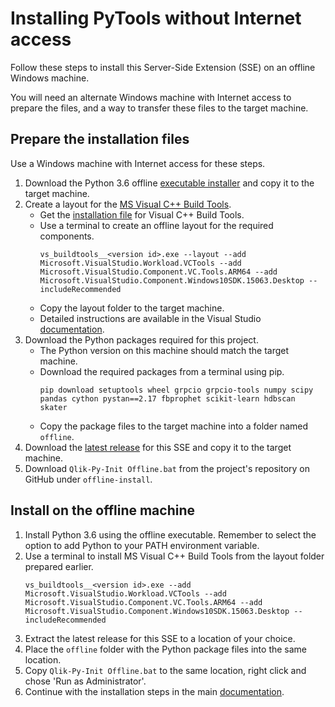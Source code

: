 # Installing PyTools without Internet access

Follow these steps to install this Server-Side Extension (SSE) on an offline Windows machine.

You will need an alternate Windows machine with Internet access to prepare the files, and a way to transfer these files to the target machine.

## Prepare the installation files
Use a Windows machine with Internet access for these steps.

1. Download the Python 3.6 offline [executable installer](https://www.python.org/ftp/python/3.6.7/python-3.6.7-amd64.exe) and copy it to the target machine.
2. Create a layout for the [MS Visual C++ Build Tools](https://visualstudio.microsoft.com/downloads/#build-tools-for-visual-studio-2017).
    - Get the [installation file](https://www.visualstudio.com/thank-you-downloading-visual-studio/?sku=BuildTools&rel=15) for Visual C++ Build Tools.
    - Use a terminal to create an offline layout for the required components.
        ```
        vs_buildtools__<version id>.exe --layout --add Microsoft.VisualStudio.Workload.VCTools --add Microsoft.VisualStudio.Component.VC.Tools.ARM64 --add Microsoft.VisualStudio.Component.Windows10SDK.15063.Desktop --includeRecommended
        ```
    - Copy the layout folder to the target machine.
    - Detailed instructions are available in the Visual Studio [documentation](https://docs.microsoft.com/en-us/visualstudio/install/create-an-offline-installation-of-visual-studio?view=vs-2017).
3. Download the Python packages required for this project.
    - The Python version on this machine should match the target machine.
    - Download the required packages from a terminal using pip.
        ```
        pip download setuptools wheel grpcio grpcio-tools numpy scipy pandas cython pystan==2.17 fbprophet scikit-learn hdbscan skater
        ```
    - Copy the package files to the target machine into a folder named `offline`.
4. Download the [latest release](https://github.com/nabeel-qlik/qlik-py-tools/releases) for this SSE and copy it to the target machine.
5. Download `Qlik-Py-Init Offline.bat` from the project's repository on GitHub under `offline-install`. 


## Install on the offline machine
1. Install Python 3.6 using the offline executable. Remember to select the option to add Python to your PATH environment variable.
2. Use a terminal to install MS Visual C++ Build Tools from the layout folder prepared earlier.
    ```
    vs_buildtools__<version id>.exe --add Microsoft.VisualStudio.Workload.VCTools --add Microsoft.VisualStudio.Component.VC.Tools.ARM64 --add Microsoft.VisualStudio.Component.Windows10SDK.15063.Desktop --includeRecommended
    ```
3. Extract the latest release for this SSE to a location of your choice. 
4. Place the `offline` folder with the Python package files into the same location.
5. Copy `Qlik-Py-Init Offline.bat` to the same location, right click and chose 'Run as Administrator'. 
6. Continue with the installation steps in the main [documentation](../README.md#installation).